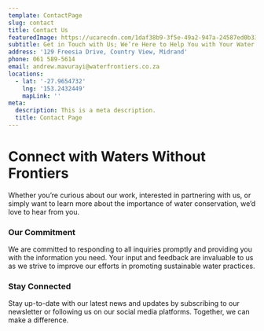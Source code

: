 ```yaml
---
template: ContactPage
slug: contact
title: Contact Us
featuredImage: https://ucarecdn.com/1daf38b9-3f5e-49a2-947a-24587ed0b338/
subtitle: Get in Touch with Us; We’re Here to Help You with Your Water Management Needs.
address: '129 Freesia Drive, Country View, Midrand'
phone: 061 589-5614
email: andrew.mavurayi@waterfrontiers.co.za
locations:
  - lat: '-27.9654732'
    lng: '153.2432449'
    mapLink: ''
meta:
  description: This is a meta description.
  title: Contact Page
---
```


# Connect with Waters Without Frontiers

Whether you’re curious about our work, interested in partnering with us, or simply want to learn more about the importance of water conservation, we’d love to hear from you.

### Our Commitment

We are committed to responding to all inquiries promptly and providing you with the information you need. Your input and feedback are invaluable to us as we strive to improve our efforts in promoting sustainable water practices.

### Stay Connected

Stay up-to-date with our latest news and updates by subscribing to our newsletter or following us on our social media platforms. Together, we can make a difference.
